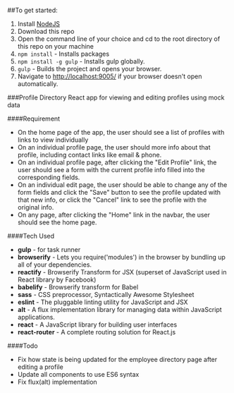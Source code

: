 ##To get started:
  1. Install [NodeJS](http://www.nodejs.org)
  2. Download this repo
  3. Open the command line of your choice and cd to the root directory of this repo on your machine
  4. `npm install` - Installs packages
  6. `npm install -g gulp` - Installs gulp globally.
  7. `gulp` - Builds the project and opens your browser.
  8. Navigate to [http://localhost:9005/](http://localhost:9005/) if your browser doesn't open automatically.



###Profile Directory React app for viewing and editing profiles using mock data

####Requirement

  - On the home page of the app, the user should see a list of profiles with links to view individually
  - On an individual profile page, the user should more info about that profile, including contact links like email & phone.
  - On an individual profile page, after clicking the "Edit Profile" link, the user should see a form with the current profile info filled into the corresponding fields.
  - On an individual edit page, the user should be able to change any of the form fields and click the "Save" button to see the profile updated with that new info, or click the "Cancel" link to see the profile with the original info.
  - On any page, after clicking the "Home" link in the navbar, the user should see the home page.


####Tech Used

 - **gulp** - for task runner
 - **browserify** - Lets you require('modules') in the browser by bundling up all of your dependencies.
 - **reactify** - Browserify Transform for JSX (superset of JavaScript used in React library by Facebook)
 - **babelify** - Browserify transform for Babel
 - **sass** - CSS preprocessor, Syntactically Awesome Stylesheet
 - **eslint** - The pluggable linting utility for JavaScript and JSX
 - **alt** - A flux implementation library for managing data within JavaScript applications.
 - **react** - A JavaScript library for building user interfaces
 - **react-router** - A complete routing solution for React.js

####Todo

 - Fix how state is being updated for the employee directory page after editing a profile
 - Update all components to use ES6 syntax
 - Fix flux(alt) implementation

